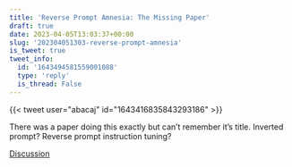 ```yaml
---
title: 'Reverse Prompt Amnesia: The Missing Paper'
draft: true
date: 2023-04-05T13:03:37+00:00
slug: '202304051303-reverse-prompt-amnesia'
is_tweet: true
tweet_info:
  id: '1643494581559001088'
  type: 'reply'
  is_thread: False
---
```




{{< tweet user="abacaj" id="1643416835843293186" >}}

There was a paper doing this exactly but can’t remember it’s title. Inverted prompt? Reverse prompt instruction tuning?

[Discussion](https://x.com/sytelus/status/1643494581559001088)

